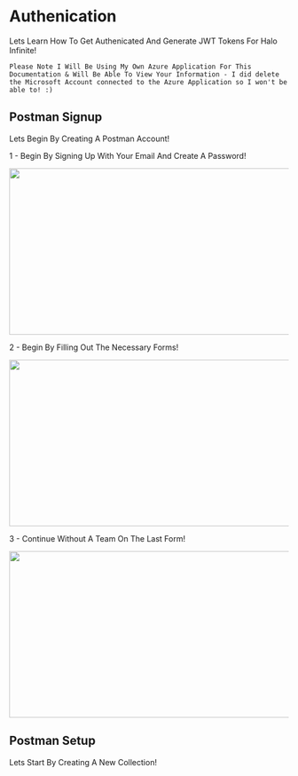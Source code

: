 # Authenication

Lets Learn How To Get Authenicated And Generate JWT Tokens For Halo Infinite!

```Please Note I Will Be Using My Own Azure Application For This Documentation & Will Be Able To View Your Information - I did delete the Microsoft Account connected to the Azure Application so I won't be able to! :)```

## Postman Signup

Lets Begin By Creating A Postman Account!

1 - Begin By Signing Up With Your Email And Create A Password!

<img src="https://raw.githubusercontent.com/Sennful/Halo-Infinite-API/main/Images/postmansignup.png" width="700" height="300">

2 - Begin By Filling Out The Necessary Forms!

<img src="https://raw.githubusercontent.com/Sennful/Halo-Infinite-API/main/Images/postmanforms.png" width="700" height="300">

3 - Continue Without A Team On The Last Form!

<img src="https://raw.githubusercontent.com/Sennful/Halo-Infinite-API/main/Images/postmanforms2.png" width="700" height="300">

## Postman Setup

Lets Start By Creating A New Collection!

